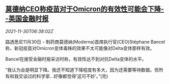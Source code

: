 <!--1638255662000-->
[莫德纳CEO称疫苗对于Omicron的有效性可能会下降--英国金融时报](https://cn.reuters.com/article/moderna-ceo-vaccine-omicron-1130-idCNKBS2IF0FB)
------

<div><i>2021-11-30T06:38:02Z</i></div><p>路透悉尼11月30日 - 制药商莫德纳(Moderna)首席执行官(CEO)Stéphane Bancel称，新冠疫苗对Omicron变体毒株的效果不太可能像对Delta变体那样有效。</p><p>Bancel在接受金融时报采访时称，有效性达不到对抗Delta变体的水平。</p><p>“我认为会是明显下降。我还不知道下降程度有多大，因为还需要等待数据。但所有和我交谈过的科学家...好像都觉得‘这可不妙’。”(完)</p>
